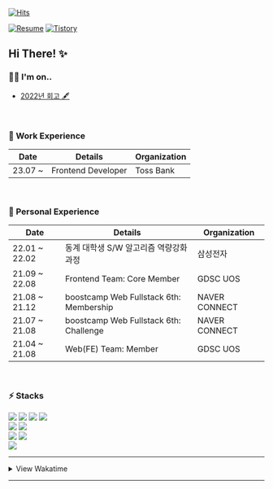 <!--
**LeeMir/LeeMir** is a ✨ _special_ ✨ repository because its `README.md` (this file) appears on your GitHub profile.
Here are some ideas to get you started:

- 🔭 I’m currently working on ...

- 🌱 I’m currently learning ...

- 👯 I’m looking to collaborate on ...

- 🤔 I’m looking for help with ...

- 💬 Ask me about ...

- 📫 How to reach me: ...

- 😄 Pronouns: ...

- ⚡ Fun fact: ...

  -->

[![Hits](https://hits.seeyoufarm.com/api/count/incr/badge.svg?url=https%3A%2F%2Fgithub.com%2FLeeMir&count_bg=%233BC4DD&title_bg=%23828282&icon=&icon_color=%23E7E7E7&title=HITS%21&edge_flat=false)](https://hits.seeyoufarm.com)

[![Resume](https://img.shields.io/badge/Resume-121212?style=for-the-badge&logo=notion&logoColor=white)](https://leemir.github.io/resume.html)
[![Tistory](https://img.shields.io/badge/BLog-005F0F?style=for-the-badge&logo=thingiverse&logoColor=white)](https://think-thing.tistory.com)

## Hi There! ✨

### 🙋‍♂️ I'm on..

* [2022년 회고 🖋️](https://think-thing.tistory.com/19)

<br />

### 🚶 Work Experience
|Date|Details|Organization|
|----|--------|------|
|23.07 ~ |Frontend Developer|Toss Bank|

<br />

### 🌱 Personal Experience
|Date|Details|Organization|
|----|--------|------|
|22.01 ~ 22.02|동계 대학생 S/W 알고리즘 역량강화 과정|삼성전자|
|21.09 ~ 22.08|Frontend Team: Core Member|GDSC UOS|
|21.08 ~ 21.12|boostcamp Web Fullstack 6th: Membership |NAVER CONNECT|
|21.07 ~ 21.08|boostcamp Web Fullstack 6th: Challenge |NAVER CONNECT|
|21.04 ~ 21.08|Web(FE) Team: Member|GDSC UOS|

<br />

### ⚡ Stacks
  
<div>
  <a href="#" target="_blank"><img src="https://img.shields.io/badge/JavaScript-F7DF1E?style=for-the-badge&logo=javascript&logoColor=white"/></a>
  <a href="#" target="_blank"><img src="https://img.shields.io/badge/TypeScript-3178C6?style=for-the-badge&logo=typescript&logoColor=white"/></a>
  <a href="#" target="_blank"><img src="https://img.shields.io/badge/ReactJS-61DAFB?style=for-the-badge&logo=react&logoColor=white"/></a>
  <a href="#" target="_blank"><img src="https://img.shields.io/badge/NextJS-000000?style=for-the-badge&logo=next.js&logoColor=white"/></a>
</div>
<div>
  <a href="#" target="_blank"><img src="https://img.shields.io/badge/Node.JS-339933?style=for-the-badge&logo=Node.js&logoColor=white"/></a>
  <a href="#" target="_blank"><img src="https://img.shields.io/badge/Express-000000?style=for-the-badge&logo=Express&logoColor=white"/></a>
</div>
<div>
  <a href="#" target="_blank"><img src="https://img.shields.io/badge/Git-F05032?style=for-the-badge&logo=git&logoColor=white"/></a>
  <a href="#" target="_blank"><img src="https://img.shields.io/badge/Github-181717?style=for-the-badge&logo=github&logoColor=white"/></a>
</div>
<div>
  <a href="#" target="_blank"><img src="https://img.shields.io/badge/Slack-4A154B?style=for-the-badge&logo=slack&logoColor=white"/></a>
</div>

- - -

<details>
  <summary>View Wakatime</summary>
  <br />

<!--START_SECTION:waka-->
![Code Time](http://img.shields.io/badge/Code%20Time-833%20hrs%2028%20mins-blue)

**저는 저녁형 인간이에요. 🦉** 

```text
🌞 아침                     220 commits         █░░░░░░░░░░░░░░░░░░░░░░░░   04.58 % 
🌆 낮　                     1552 commits        ████████░░░░░░░░░░░░░░░░░   32.33 % 
🌃 저녁                     1615 commits        ████████░░░░░░░░░░░░░░░░░   33.64 % 
🌙 밤　                     1414 commits        ███████░░░░░░░░░░░░░░░░░░   29.45 % 
```


📊 **저는 이번주를 이렇게 시간을 보냈어요.** 

```text
🕑︎ Timezone: Asia/Seoul

💬 프로그래밍 언어들: 
이번 주에 활동은 없어요.
```


 Last Updated on 27/03/2024 18:33:39 UTC
<!--END_SECTION:waka-->

</details>

- - -

